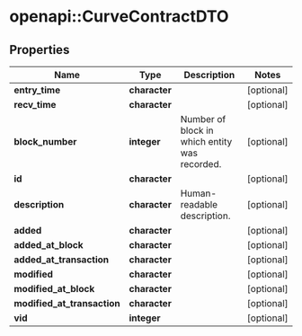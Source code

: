 # openapi::CurveContractDTO


## Properties
Name | Type | Description | Notes
------------ | ------------- | ------------- | -------------
**entry_time** | **character** |  | [optional] 
**recv_time** | **character** |  | [optional] 
**block_number** | **integer** | Number of block in which entity was recorded. | [optional] 
**id** | **character** |  | [optional] 
**description** | **character** | Human-readable description. | [optional] 
**added** | **character** |  | [optional] 
**added_at_block** | **character** |  | [optional] 
**added_at_transaction** | **character** |  | [optional] 
**modified** | **character** |  | [optional] 
**modified_at_block** | **character** |  | [optional] 
**modified_at_transaction** | **character** |  | [optional] 
**vid** | **integer** |  | [optional] 


